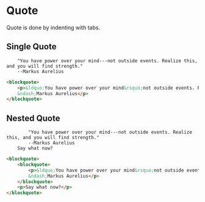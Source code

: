 # Quote
Quote is done by indenting with tabs.

## Single Quote
```gr 
	"You have power over your mind---not outside events. Realize this, and you will find strength." 
	--Markus Aurelius
```
```html
<blockquote>
	<p>&ldquo;You have power over your mind&rsquo;not outside events. Realize this, and you will find strength.&rdquo;
	&ndash;Markus Aurelius</p>
</blockquote>
```

## Nested Quote
```gr
		"You have power over your mind---not outside events. Realize this, and you will find strength." 
		--Markus Aurelius
	Say what now?
```
```html
<blockquote>
	<blockquote>
		<p>&ldquo;You have power over your mind&rsquo;not outside events. Realize this, and you will find strength.&rdquo;
		&ndash;Markus Aurelius</p>
	</blockquote>
	<p>Say what now?</p>
</blockquote>
```
